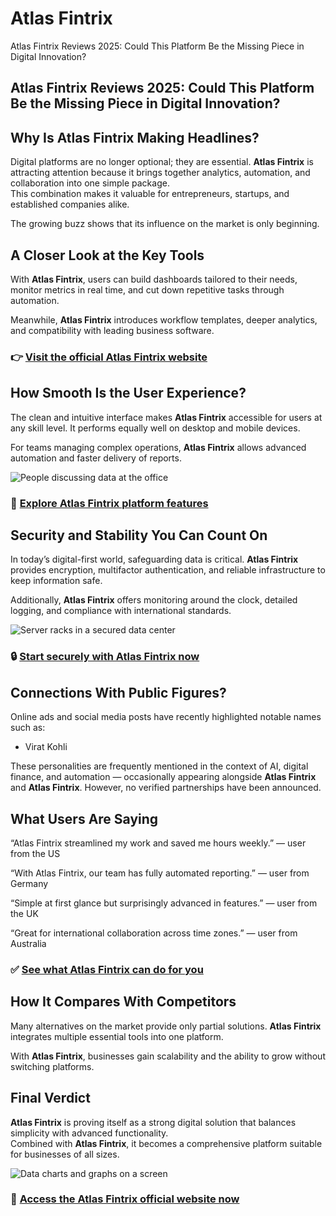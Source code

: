 # Atlas Fintrix
Atlas Fintrix Reviews 2025: Could This Platform Be the Missing Piece in Digital Innovation?
## Atlas Fintrix Reviews 2025: Could This Platform Be the Missing Piece in Digital Innovation?

## Why Is Atlas Fintrix Making Headlines?
Digital platforms are no longer optional; they are essential. **Atlas Fintrix** is attracting attention because it brings together analytics, automation, and collaboration into one simple package.  
This combination makes it valuable for entrepreneurs, startups, and established companies alike.  

The growing buzz shows that its influence on the market is only beginning.

## A Closer Look at the Key Tools
With **Atlas Fintrix**, users can build dashboards tailored to their needs, monitor metrics in real time, and cut down repetitive tasks through automation.  

Meanwhile, **Atlas Fintrix** introduces workflow templates, deeper analytics, and compatibility with leading business software.

### 👉 **[Visit the official Atlas Fintrix website](https://atlasfintrix.org)**

## How Smooth Is the User Experience?
The clean and intuitive interface makes **Atlas Fintrix** accessible for users at any skill level. It performs equally well on desktop and mobile devices.  

For teams managing complex operations, **Atlas Fintrix** allows advanced automation and faster delivery of reports.

![People discussing data at the office](https://images.pexels.com/photos/3184297/pexels-photo-3184297.jpeg?auto=compress&cs=tinysrgb&w=1170&h=780&dpr=1)

### 🔗 **[Explore Atlas Fintrix platform features](https://atlasfintrix.org)**

## Security and Stability You Can Count On
In today’s digital-first world, safeguarding data is critical. **Atlas Fintrix** provides encryption, multifactor authentication, and reliable infrastructure to keep information safe.  

Additionally, **Atlas Fintrix** offers monitoring around the clock, detailed logging, and compliance with international standards.

![Server racks in a secured data center](https://images.surferseo.art/f6277ef2-a64a-4e96-990a-34450013897f.png)

### 🔒 **[Start securely with Atlas Fintrix now](https://atlasfintrix.org)**

## Connections With Public Figures?
Online ads and social media posts have recently highlighted notable names such as:  

- Virat Kohli  

These personalities are frequently mentioned in the context of AI, digital finance, and automation — occasionally appearing alongside **Atlas Fintrix** and **Atlas Fintrix**. However, no verified partnerships have been announced.

## What Users Are Saying
“Atlas Fintrix streamlined my work and saved me hours weekly.” — user from the US  

“With Atlas Fintrix, our team has fully automated reporting.” — user from Germany  

“Simple at first glance but surprisingly advanced in features.” — user from the UK  

“Great for international collaboration across time zones.” — user from Australia  

### ✅ **[See what Atlas Fintrix can do for you](https://atlasfintrix.org)**

## How It Compares With Competitors
Many alternatives on the market provide only partial solutions. **Atlas Fintrix** integrates multiple essential tools into one platform.  

With **Atlas Fintrix**, businesses gain scalability and the ability to grow without switching platforms.

## Final Verdict
**Atlas Fintrix** is proving itself as a strong digital solution that balances simplicity with advanced functionality.  
Combined with **Atlas Fintrix**, it becomes a comprehensive platform suitable for businesses of all sizes.  

![Data charts and graphs on a screen](https://images.pexels.com/photos/669621/pexels-photo-669621.jpeg?auto=compress&cs=tinysrgb&w=1170&h=780&dpr=1)

### 🚀 **[Access the Atlas Fintrix official website now](https://atlasfintrix.org)**
